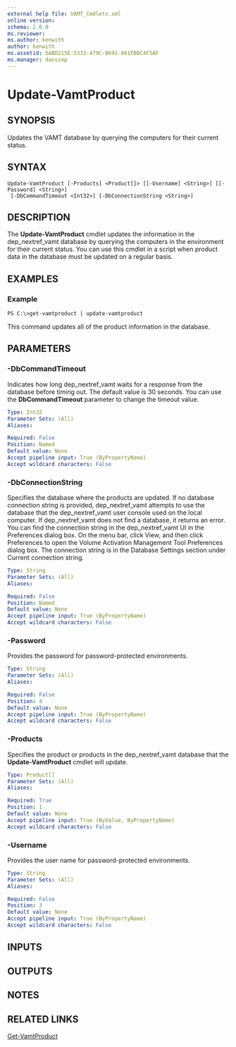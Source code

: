 ```yaml
---
external help file: VAMT_Cmdlets.xml
online version: 
schema: 2.0.0
ms.reviewer:
ms.author: kenwith
author: kenwith
ms.assetid: 5ABD215E-5333-479C-B691-861FBBC4F5AF
ms.manager: dansimp
---
```


# Update-VamtProduct

## SYNOPSIS
Updates the VAMT database by querying the computers for their current status.

## SYNTAX

```
Update-VamtProduct [-Products] <Product[]> [[-Username] <String>] [[-Password] <String>]
 [-DbCommandTimeout <Int32>] [-DbConnectionString <String>]
```

## DESCRIPTION
The **Update-VamtProduct** cmdlet updates the information in the dep_nextref_vamt database by querying the computers in the environment for their current status.
You can use this cmdlet in a script when product data in the database must be updated on a regular basis.

## EXAMPLES

### Example
```
PS C:\>get-vamtproduct | update-vamtproduct
```

This command updates all of the product information in the database.

## PARAMETERS

### -DbCommandTimeout
Indicates how long dep_nextref_vamt waits for a response from the database before timing out.
The default value is 30 seconds.
You can use the **DbCommandTimeout** parameter to change the timeout value.

```yaml
Type: Int32
Parameter Sets: (All)
Aliases: 

Required: False
Position: Named
Default value: None
Accept pipeline input: True (ByPropertyName)
Accept wildcard characters: False
```

### -DbConnectionString
Specifies the database where the products are updated.
If no database connection string is provided, dep_nextref_vamt attempts to use the database that the dep_nextref_vamt user console used on the local computer.
If dep_nextref_vamt does not find a database, it returns an error.
You can find the connection string in the dep_nextref_vamt UI in the Preferences dialog box.
On the menu bar, click View, and then click Preferences to open the Volume Activation Management Tool Preferences dialog box.
The connection string is in the Database Settings section under Current connection string.

```yaml
Type: String
Parameter Sets: (All)
Aliases: 

Required: False
Position: Named
Default value: None
Accept pipeline input: True (ByPropertyName)
Accept wildcard characters: False
```

### -Password
Provides the password for password-protected environments.

```yaml
Type: String
Parameter Sets: (All)
Aliases: 

Required: False
Position: 4
Default value: None
Accept pipeline input: True (ByPropertyName)
Accept wildcard characters: False
```

### -Products
Specifies the product or products in the dep_nextref_vamt database that the **Update-VamtProduct** cmdlet will update.

```yaml
Type: Product[]
Parameter Sets: (All)
Aliases: 

Required: True
Position: 1
Default value: None
Accept pipeline input: True (ByValue, ByPropertyName)
Accept wildcard characters: False
```

### -Username
Provides the user name for password-protected environments.

```yaml
Type: String
Parameter Sets: (All)
Aliases: 

Required: False
Position: 3
Default value: None
Accept pipeline input: True (ByPropertyName)
Accept wildcard characters: False
```

## INPUTS

## OUTPUTS

## NOTES

## RELATED LINKS

[Get-VamtProduct](./Get-VamtProduct.md)

